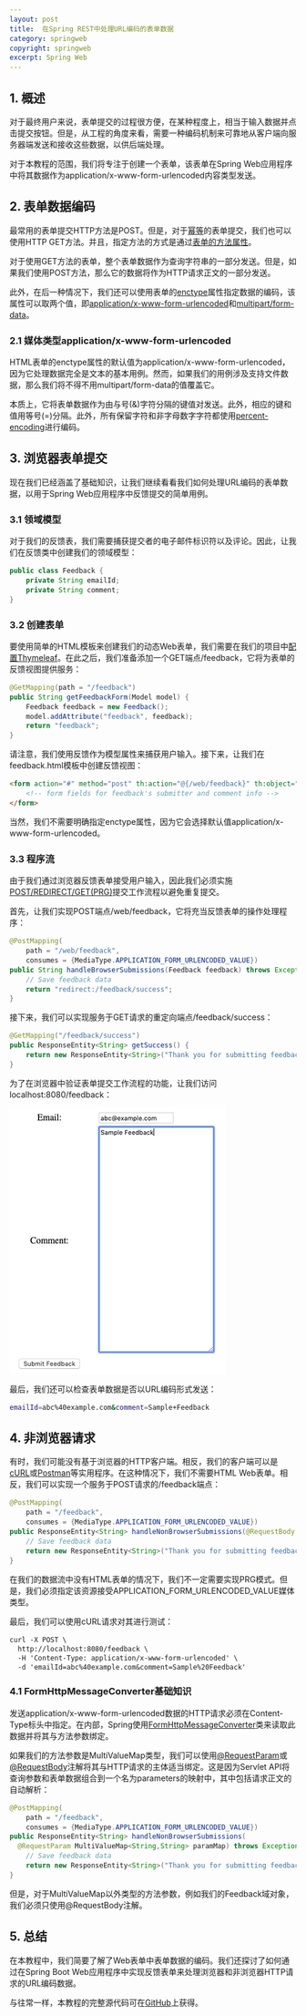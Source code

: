```yaml
---
layout: post
title:  在Spring REST中处理URL编码的表单数据
category: springweb
copyright: springweb
excerpt: Spring Web
---
```


## 1. 概述

对于最终用户来说，表单提交的过程很方便，在某种程度上，相当于输入数据并点击提交按钮。但是，从工程的角度来看，需要一种编码机制来可靠地从客户端向服务器端发送和接收这些数据，以供后端处理。

对于本教程的范围，我们将专注于创建一个表单，该表单在Spring Web应用程序中将其数据作为application/x-www-form-urlencoded内容类型发送。

## 2. 表单数据编码

最常用的表单提交HTTP方法是POST。但是，对于[幂等](https://www.baeldung.com/cs/idempotent-operations)的表单提交，我们也可以使用HTTP GET方法。并且，指定方法的方式是通过[表单的方法属性](https://www.w3.org/TR/html4/interact/forms.html#adef-method)。

对于使用GET方法的表单，整个表单数据作为查询字符串的一部分发送。但是，如果我们使用POST方法，那么它的数据将作为HTTP请求正文的一部分发送。

此外，在后一种情况下，我们还可以使用表单的[enctype](https://www.w3.org/TR/html4/interact/forms.html#adef-enctype)属性指定数据的编码，该属性可以取两个值，即[application/x-www-form-urlencoded](https://en.wikipedia.org/wiki/Percent-encoding#The_application.2Fx-www-form-urlencoded_type)和[multipart/form-data](https://en.wikipedia.org/wiki/MIME#Form-Data)。

### 2.1 媒体类型application/x-www-form-urlencoded

HTML表单的enctype属性的默认值为application/x-www-form-urlencoded，因为它处理数据完全是文本的基本用例。然而，如果我们的用例涉及支持文件数据，那么我们将不得不用multipart/form-data的值覆盖它。

本质上，它将表单数据作为由与号(&)字符分隔的键值对发送。此外，相应的键和值用等号(=)分隔。此外，所有保留字符和非字母数字字符都使用[percent-encoding](https://en.wikipedia.org/wiki/Percent-encoding#The_application/x-www-form-urlencoded_type)进行编码。

## 3. 浏览器表单提交

现在我们已经涵盖了基础知识，让我们继续看看我们如何处理URL编码的表单数据，以用于Spring Web应用程序中反馈提交的简单用例。

### 3.1 领域模型

对于我们的反馈表，我们需要捕获提交者的电子邮件标识符以及评论。因此，让我们在反馈类中创建我们的领域模型：

```java
public class Feedback {
    private String emailId;
    private String comment;
}
```

### 3.2 创建表单

要使用简单的HTML模板来创建我们的动态Web表单，我们需要在我们的项目中[配置Thymeleaf](https://www.baeldung.com/spring-web-flash-attributes#1-thymeleaf-configuration)。在此之后，我们准备添加一个GET端点/feedback，它将为表单的反馈视图提供服务：

```java
@GetMapping(path = "/feedback")
public String getFeedbackForm(Model model) {
    Feedback feedback = new Feedback();
    model.addAttribute("feedback", feedback);
    return "feedback";
}
```

请注意，我们使用反馈作为模型属性来捕获用户输入。接下来，让我们在feedback.html模板中创建反馈视图：

```html
<form action="#" method="post" th:action="@{/web/feedback}" th:object="${feedback}">
    <!-- form fields for feedback's submitter and comment info -->
</form>
```

当然，我们不需要明确指定enctype属性，因为它会选择默认值application/x-www-form-urlencoded。

### 3.3 程序流

由于我们通过浏览器反馈表单接受用户输入，因此我们必须实施[POST/REDIRECT/GET(PRG)](https://www.baeldung.com/spring-web-flash-attributes#1-postredirectget-pattern)提交工作流程以避免重复提交。

首先，让我们实现POST端点/web/feedback，它将充当反馈表单的操作处理程序：

```java
@PostMapping(
    path = "/web/feedback",
    consumes = {MediaType.APPLICATION_FORM_URLENCODED_VALUE})
public String handleBrowserSubmissions(Feedback feedback) throws Exception {
    // Save feedback data
    return "redirect:/feedback/success";
}
```

接下来，我们可以实现服务于GET请求的重定向端点/feedback/success：

```java
@GetMapping("/feedback/success")
public ResponseEntity<String> getSuccess() {
    return new ResponseEntity<String>("Thank you for submitting feedback.", HttpStatus.OK);
}
```

为了在浏览器中验证表单提交工作流程的功能，让我们访问localhost:8080/feedback：

![](/assets/images/2023/springweb/springurlencodedformdata01.png)

最后，我们还可以检查表单数据是否以URL编码形式发送：

```bash
emailId=abc%40example.com&comment=Sample+Feedback
```

## 4. 非浏览器请求

有时，我们可能没有基于浏览器的HTTP客户端。相反，我们的客户端可以是[cURL](https://www.baeldung.com/curl-rest)或[Postman](https://www.baeldung.com/postman-testing-collections)等实用程序。在这种情况下，我们不需要HTML Web表单。相反，我们可以实现一个服务于POST请求的/feedback端点：

```java
@PostMapping(
    path = "/feedback",
    consumes = {MediaType.APPLICATION_FORM_URLENCODED_VALUE})
public ResponseEntity<String> handleNonBrowserSubmissions(@RequestBody Feedback feedback) throws Exception {
    // Save feedback data
    return new ResponseEntity<String>("Thank you for submitting feedback", HttpStatus.OK);
}
```

在我们的数据流中没有HTML表单的情况下，我们不一定需要实现PRG模式。但是，我们必须指定该资源接受APPLICATION_FORM_URLENCODED_VALUE媒体类型。

最后，我们可以使用cURL请求对其进行测试：

```shell
curl -X POST \
  http://localhost:8080/feedback \
  -H 'Content-Type: application/x-www-form-urlencoded' \
  -d 'emailId=abc%40example.com&comment=Sample%20Feedback'
```

### 4.1 FormHttpMessageConverter基础知识

发送application/x-www-form-urlencoded数据的HTTP请求必须在Content-Type标头中指定。在内部，Spring使用[FormHttpMessageConverter](https://docs.spring.io/spring/docs/current/javadoc-api/org/springframework/http/converter/FormHttpMessageConverter.html)类来读取此数据并将其与方法参数绑定。

如果我们的方法参数是MultiValueMap类型，我们可以使用[@RequestParam](https://docs.spring.io/spring/docs/current/javadoc-api/org/springframework/web/bind/annotation/RequestParam.html)或[@RequestBody](https://docs.spring.io/spring/docs/current/javadoc-api/org/springframework/web/bind/annotation/RequestBody.html)注解将其与HTTP请求的主体适当绑定。这是因为Servlet API将查询参数和表单数据组合到一个名为parameters的映射中，其中包括请求正文的自动解析：

```java
@PostMapping(
    path = "/feedback",
    consumes = {MediaType.APPLICATION_FORM_URLENCODED_VALUE})
public ResponseEntity<String> handleNonBrowserSubmissions(
  @RequestParam MultiValueMap<String,String> paramMap) throws Exception {
    // Save feedback data
    return new ResponseEntity<String>("Thank you for submitting feedback", HttpStatus.OK);
}
```

但是，对于MultiValueMap以外类型的方法参数，例如我们的Feedback域对象，我们必须只使用@RequestBody注解。

## 5. 总结

在本教程中，我们简要了解了Web表单中表单数据的编码。我们还探讨了如何通过在Spring Boot Web应用程序中实现反馈表单来处理浏览器和非浏览器HTTP请求的URL编码数据。

与往常一样，本教程的完整源代码可在[GitHub](https://github.com/tuyucheng7/taketoday-tutorial4j/tree/master/spring-web-modules)上获得。